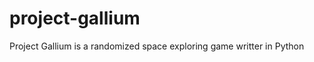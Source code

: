 project-gallium
===============

Project Gallium is a randomized space exploring game writter in Python